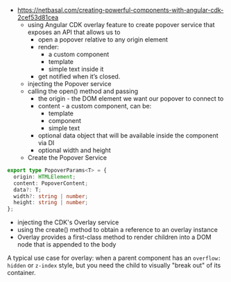 - https://netbasal.com/creating-powerful-components-with-angular-cdk-2cef53d81cea
  - using Angular CDK overlay feature to create popover service that exposes an API that allows us to
    - open a popover relative to any origin element
    - render:
      - a custom component
      - template
      - simple text inside it
    - get notified when it’s closed.
  - injecting the Popover service
  - calling the open() method and passing
    - the origin - the DOM element we want our popover to connect to
    - content - a custom component, can be:
      - template
      - component
      - simple text
    - optional data object that will be available inside the component via DI
    - optional width and height
  - Create the Popover Service

```typescript
export type PopoverParams<T> = {
  origin: HTMLElement;
  content: PopoverContent;
  data?: T;
  width?: string | number;
  height: string | number;
};
```

- injecting the CDK's Overlay service
- using the create() method to obtain a reference to an overlay instance
- Overlay provides a first-class method to render children into a DOM node that is appended to the body

A typical use case for overlay: when a parent component has an `overflow: hidden` or `z-index` style, but you need the child to visually "break out" of its container.
